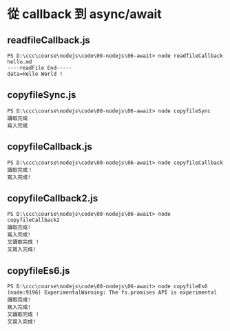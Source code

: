 # 從 callback 到 async/await

## readfileCallback.js

```
PS D:\ccc\course\nodejs\code\00-nodejs\06-await> node readfileCallback hello.md
----readFile End-----
data=Hello World !

```

## copyfileSync.js

```
PS D:\ccc\course\nodejs\code\00-nodejs\06-await> node copyfileSync
讀取完成
寫入完成
```

## copyfileCallback.js

```
PS D:\ccc\course\nodejs\code\00-nodejs\06-await> node copyfileCallback
讀取完成！
寫入完成!
```

## copyfileCallback2.js

```
PS D:\ccc\course\nodejs\code\00-nodejs\06-await> node copyfileCallback2
讀取完成!
寫入完成!
又讀取完成 !
又寫入完成!
```

## copyfileEs6.js

```
PS D:\ccc\course\nodejs\code\00-nodejs\06-await> node copyfileEs6
(node:9196) ExperimentalWarning: The fs.promises API is experimental
讀取完成!
寫入完成!
又讀取完成 !
又寫入完成!
```


